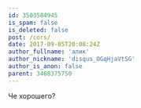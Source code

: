 ```yaml
---
id: 3503584945
is_spam: false
is_deleted: false
post: /cors/
date: 2017-09-05T20:08:24Z
author_fullname: 'алик'
author_nickname: 'disqus_OGqHjaVtSG'
author_is_anon: false
parent: 3468375750
---
```


<p>Че хорошего?</p>
